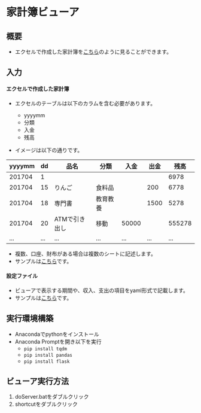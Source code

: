 # 家計簿ビューア
## 概要
* エクセルで作成した家計簿を[こちら](https://yutatera.github.io/kakeibo/templates/)のように見ることができます。

## 入力
#### エクセルで作成した家計簿
* エクセルのテーブルは以下のカラムを含む必要があります。
  * yyyymm
  * 分類
  * 入金
  * 残高

* イメージは以下の通りです。

|yyyymm|dd|品名|分類|入金|出金|残高|
|---|---|---|---|---|---|---|
|201704|1|||||6978|
|201704|15|りんご|食料品||200|6778|
|201704|18|専門書|教育教養||1500|5278|
|201704|20|ATMで引き出し|移動|50000||555278|
|...|...|...|...|...|...|...|

* 複数、口座、財布がある場合は複数のシートに記述します。
* サンプルは[こちら](https://github.com/yutatera/kakeibo/blob/master/sample/kakeibo.xlsx)です。

#### 設定ファイル
* ビューアで表示する期間や、収入、支出の項目をyaml形式で記載します。
* サンプルは[こちら](https://github.com/yutatera/kakeibo/blob/master/sample/config.yaml)です。

## 実行環境構築
* Anacondaでpythonをインストール
* Anaconda Promptを開き以下を実行
  * `pip install tqdm`
  * `pip install pandas`
  * `pip install flask`
  
## ビューア実行方法
1. doServer.batをダブルクリック
1. shortcutをダブルクリック
